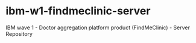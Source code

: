# ibm-w1-findmeclinic-server
IBM wave 1 - Doctor aggregation platform product (FindMeClinic) - Server Repository


